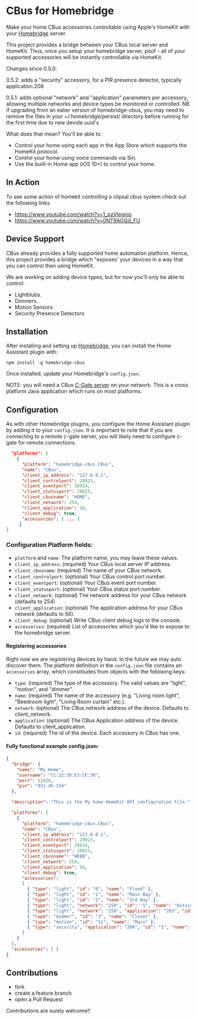 # CBus for Homebridge

Make your home CBus accessories controllable using Apple's HomeKit with your [Homebridge](https://github.com/nfarina/homebridge) server.

This project provides a bridge between your CBus local server and HomeKit. Thus, once you setup your homebridge server, poof - all of your supported accessories will be instantly controllable via HomeKit.

Changes since 0.5.0:

0.5.2:  adds a "security" accessory, for a PIR presence detector, typically application 208

0.5.1:  adds optional "network" and "application" parameters per accessory, allowing multiple networks and device types be monitored or controlled. NB if upgrading from an ealier version of homebridge-cbus, you may need to remove the files in your ~/.homebridge/persist/ directory before running for the first time due to new devide uuid's

What does that mean? You'll be able to:
* Control your home using each app in the App Store which supports the HomeKit protocol.
* Control your home using voice commands via Siri.
* Use the built-in Home app (iOS 10+) to control your home.

## In Action
To see some action of homekit controlling a clipsal cbus system check out the following links
* https://www.youtube.com/watch?v=1_pzVlegnio
* https://www.youtube.com/watch?v=0NT9AGQd_FU

## Device Support

CBus already provides a fully supported home automation platform. Hence, this project provides a bridge which "exposes' your devices in a way that you can control then using HomeKit.

We are working on adding device types, but for now you'll only be able to control:
* Lightblubs.
* Dimmers.
* Motion Sensors
* Security Presence Detectors

## Installation

After installing and setting up [Homebridge](https://github.com/nfarina/homebridge), you can install the Home Assistant plugin with:

    npm install -g homebridge-cbus

Once installed, update your Homebridge's `config.json`.

NOTE: you will need a CBus [C-Gate server](http://www2.clipsal.com/cis/technical/downloads/c-gate) on your network. This is a cross platform Java application which runs on most platforms. 

## Configuration

As with other Homebridge plugins, you configure the Home Assistant plugin by
adding it to your `config.json`.  It is important to note that if you are connecting to a remote
c-gate server, you will likely need to configure c-gate for remote connections.

```json
  "platforms": [
    {
      "platform": "homebridge-cbus.CBus",
      "name": "CBus",
      "client_ip_address": "127.0.0.1",
      "client_controlport": 20023,
      "client_eventport": 20024,
      "client_statusport": 20025,
      "client_cbusname": "HOME",
      "client_network": 254,
      "client_application": 56,
      "client_debug": true,
      "accessories": [ ... ]
     }
]
```

### Configuration Platform fields:
* `platform` and `name`: The platform name, you may leave these values.
* `client_ip_address`: (required) Your CBus local server IP address.
* `client_cbusname`: (required) The name of your CBus network.
* `client_controlport`: (optional) Your CBus control port number.
* `client_eventport`: (optional) Your CBus event port number.
* `client_statusport`: (optional) Your CBus status port number.
* `client_network`: (optional) The network address for your CBus network (defaults to 254)
* `client_application`: (optional) The application address for your CBus network (defaults to 56).
* `client_debug`: (optional) Write CBus client debug logs to the console.
* `accessories`: (required) List of accessories which you'd like to expose to the homebridge server.

#### Registering accessories
Right now we are registering devices by hand.  In the future we may auto discover them. The platform definition in the `config.json` file contains an `accessories` array, which constitudes from objects with the following keys:
* `type`: (required) The type of the accessory. The valid values are "light", "motion", and "dimmer".
* `name`: (required) The name of the accessory (e.g. "Living room light", "Beedroom light", "Living Room curtain" etc.).
* `network`: (optional) The CBus network address of the device. Defaults to client_network.
* `application`: (optional) The CBus Application address of the device. Defaults to client_application.
* `id`: (required) The id of the device. Each accessory in CBus has one.

#### Fully functional example config.json:
````json
{
  "bridge": {
    "name": "My Home",
    "username": "CC:22:3D:E3:CE:30",
    "port": 51826,
    "pin": "031-45-154"
  },

  "description": "This is the My home HomeKit API configuration file.",

  "platforms": [
    {
      "platform": "homebridge-cbus.CBus",
      "name": "CBus",
      "client_ip_address": "127.0.0.1",
      "client_controlport": 20023,
      "client_eventport": 20024,
      "client_statusport": 20025,
      "client_cbusname": "WEBB",
      "client_network": 254,
      "client_application": 56,
      "client_debug": true,
      "accessories":
      [
        { "type": "light", "id": "0", "name": "Flood" },
        { "type": "light", "id": "1", "name": "Main Bay" },
        { "type": "light", "id": "2", "name": "3rd Bay" },
        { "type": "light", "network": "250", "id": "1", "name": "Outside light" },
        { "type": "light", "network": "250", "application": "203", "id": "3", "name": "Backdoor" },
        { "type": "dimmer", "id": "3", "name": "Closet" },
        { "type": "motion", "id": "51", "name": "Main" },
        { "type": "security", "application": "208", "id": "1", "name": "Entry Zone" }
      ]
    }
  ],
  "accessories": [ ]
}
````

## Contributions
* fork
* create a feature branch
* open a Pull Request


Contributions are surely welcome!!
